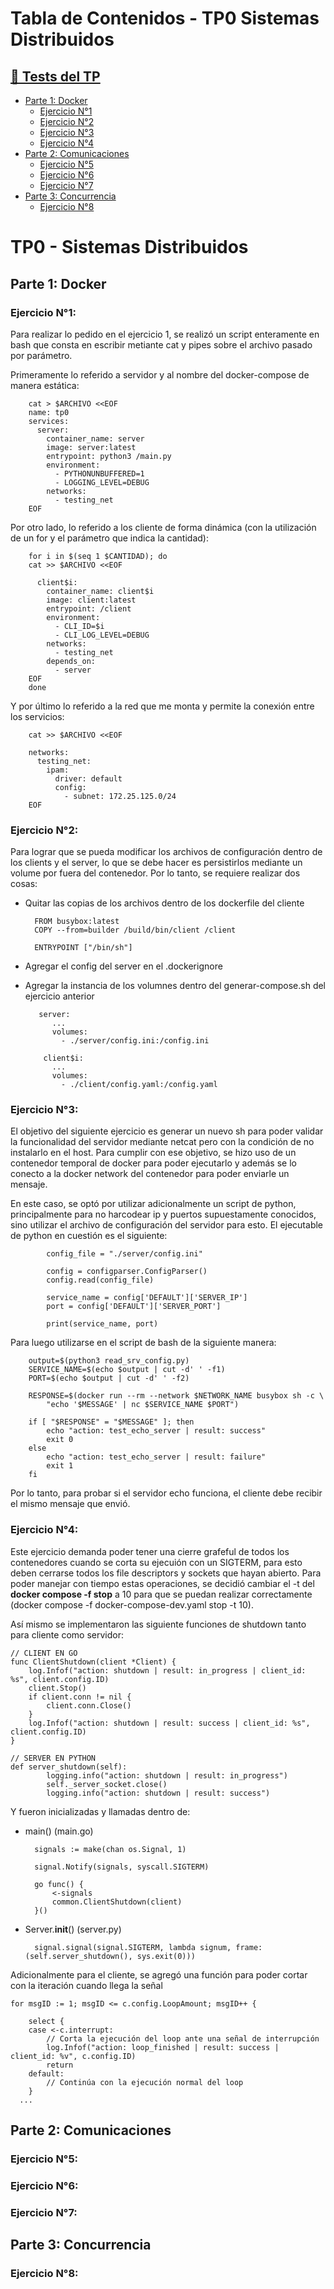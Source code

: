 # Tabla de Contenidos - TP0 Sistemas Distribuidos

## [🔗 Tests del TP](https://github.com/7574-sistemas-distribuidos/tp0-tests)

- [Parte 1: Docker](#parte-1-docker)
  - [Ejercicio N°1](#ejercicio-n1)
  - [Ejercicio N°2](#ejercicio-n2)
  - [Ejercicio N°3](#ejercicio-n3)
  - [Ejercicio N°4](#ejercicio-n4)
- [Parte 2: Comunicaciones](#parte-2-comunicaciones)
  - [Ejercicio N°5](#ejercicio-n5)
  - [Ejercicio N°6](#ejercicio-n6)
  - [Ejercicio N°7](#ejercicio-n7)
- [Parte 3: Concurrencia](#parte-3-concurrencia)
  - [Ejercicio N°8](#ejercicio-n8)

# TP0 - Sistemas Distribuidos

## Parte 1: Docker

### Ejercicio N°1:

Para realizar lo pedido en el ejercicio 1, se realizó un script enteramente en bash que consta en escribir metiante cat y pipes sobre el archivo pasado por parámetro.

Primeramente lo referido a servidor y al nombre del docker-compose de manera estática:

        cat > $ARCHIVO <<EOF
        name: tp0
        services:
          server:
            container_name: server
            image: server:latest
            entrypoint: python3 /main.py
            environment:
              - PYTHONUNBUFFERED=1
              - LOGGING_LEVEL=DEBUG
            networks:
              - testing_net
        EOF
Por otro lado, lo referido a los cliente de forma dinámica (con la utilización de un for y el parámetro que indica la cantidad):

        for i in $(seq 1 $CANTIDAD); do
        cat >> $ARCHIVO <<EOF
        
          client$i:
            container_name: client$i
            image: client:latest
            entrypoint: /client
            environment:
              - CLI_ID=$i
              - CLI_LOG_LEVEL=DEBUG
            networks:
              - testing_net
            depends_on:
              - server
        EOF
        done

Y por último lo referido a la red que me monta y permite la conexión entre los servicios:

        cat >> $ARCHIVO <<EOF

        networks:
          testing_net:
            ipam:
              driver: default
              config:
                - subnet: 172.25.125.0/24
        EOF

### Ejercicio N°2:

Para lograr que se pueda modificar los archivos de configuración dentro de los clients y el server, lo que se debe hacer es persistirlos mediante un volume por fuera del contenedor. Por lo tanto, se requiere realizar dos cosas:

- Quitar las copias de los archivos dentro de los dockerfile del cliente
  
        FROM busybox:latest
        COPY --from=builder /build/bin/client /client
        
        ENTRYPOINT ["/bin/sh"]

- Agregar el config del server en el .dockerignore
- Agregar la instancia de los volumnes dentro del generar-compose.sh del ejercicio anterior

         server:
            ...
            volumes:
              - ./server/config.ini:/config.ini
  
          client$i:
            ...
            volumes:
              - ./client/config.yaml:/config.yaml

### Ejercicio N°3:

El objetivo del siguiente ejercicio es generar un nuevo sh para poder validar la funcionalidad del servidor mediante netcat pero con la condición de no instalarlo en el host.
Para cumplir con ese objetivo, se hizo uso de un contenedor temporal de docker para poder ejecutarlo y además se lo conecto a la docker network del contenedor para poder enviarle un mensaje.

En este caso, se optó por utilizar adicionalmente un script de python, principalmente para no harcodear ip y puertos supuestamente conocidos, sino utilizar el archivo de configuración del servidor para esto. El ejecutable de python en cuestión es el siguiente:

            config_file = "./server/config.ini"
            
            config = configparser.ConfigParser()
            config.read(config_file)

            service_name = config['DEFAULT']['SERVER_IP']
            port = config['DEFAULT']['SERVER_PORT']
            
            print(service_name, port)

Para luego utilizarse en el script de bash de la siguiente manera:

        output=$(python3 read_srv_config.py)
        SERVICE_NAME=$(echo $output | cut -d' ' -f1)
        PORT=$(echo $output | cut -d' ' -f2)
        
        RESPONSE=$(docker run --rm --network $NETWORK_NAME busybox sh -c \
            "echo '$MESSAGE' | nc $SERVICE_NAME $PORT")
        
        if [ "$RESPONSE" = "$MESSAGE" ]; then
            echo "action: test_echo_server | result: success"
            exit 0
        else
            echo "action: test_echo_server | result: failure"
            exit 1
        fi

Por lo tanto, para probar si el servidor echo funciona, el cliente debe recibir el mismo mensaje que envió.

### Ejercicio N°4:

Este ejercicio demanda poder tener una cierre grafeful de todos los contenedores cuando se corta su ejecuión con un SIGTERM, para esto deben cerrarse todos los file descriptors y sockets que hayan abierto.
Para poder manejar con tiempo estas operaciones, se decidió cambiar el -t del __docker compose -f stop__ a 10 para que se puedan realizar correctamente (docker compose -f docker-compose-dev.yaml stop -t 10).

Así mismo se implementaron las siguiente funciones de shutdown tanto para cliente como servidor:

    // CLIENT EN GO
    func ClientShutdown(client *Client) {
    	log.Infof("action: shutdown | result: in_progress | client_id: %s", client.config.ID)
    	client.Stop()
    	if client.conn != nil {
    		client.conn.Close()
    	}
    	log.Infof("action: shutdown | result: success | client_id: %s", client.config.ID)
    }

    // SERVER EN PYTHON
    def server_shutdown(self):
            logging.info("action: shutdown | result: in_progress")
            self._server_socket.close()
            logging.info("action: shutdown | result: success")

Y fueron inicializadas y llamadas dentro de:

- main() (main.go)

    	signals := make(chan os.Signal, 1)
    
    	signal.Notify(signals, syscall.SIGTERM)
    
    	go func() {
    		<-signals
    		common.ClientShutdown(client)
    	}()

- Server.__init__() (server.py)
 
        signal.signal(signal.SIGTERM, lambda signum, frame: (self.server_shutdown(), sys.exit(0)))

Adicionalmente para el cliente, se agregó una función para poder cortar con la iteración cuando llega la señal

	for msgID := 1; msgID <= c.config.LoopAmount; msgID++ {

		select {
		case <-c.interrupt:
			// Corta la ejecución del loop ante una señal de interrupción
			log.Infof("action: loop_finished | result: success | client_id: %v", c.config.ID)
			return
		default:
			// Continúa con la ejecución normal del loop
		}
      ...
  
## Parte 2: Comunicaciones
### Ejercicio N°5:
### Ejercicio N°6:
### Ejercicio N°7:
## Parte 3: Concurrencia
### Ejercicio N°8:
